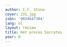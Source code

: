 ```yaml
---
author: I.F. Stone
cover: 231.jpg
isbn: '9024647304'
lang: nl
layout: review
title: Het proces Socrates
year: 0
---
```


